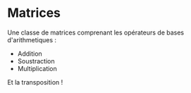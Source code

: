 # Matrices
Une classe de matrices comprenant les opérateurs de bases d'arithmetiques :
- Addition
- Soustraction
- Multiplication

Et la transposition !